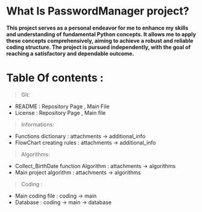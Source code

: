 # What Is PasswordManager project?

**This project serves as a personal endeavor for me to enhance my skills and understanding of fundamental Python concepts. It allows me to apply these concepts comprehensively, aiming to achieve a robust and reliable coding structure. The project is pursued independently, with the goal of reaching a satisfactory and dependable outcome.**

# Table Of contents : 
> Git:
  - README : Repository Page , Main File 
  - License : Repository Page , Main file
> Informations:
  - Functions dictionary : attachments -> additional_info
  - FlowChart creating rules : attachments -> additional_info
> Algorithms:
  - Collect_BirthDate function Algorithm : attachments -> algorithms
  - Main project algorithm : attachments -> algorithms
> Coding :
  - Main coding file : coding -> main
  - Database : coding -> main -> database


